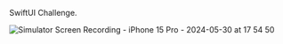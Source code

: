SwiftUI Challenge.

![Simulator Screen Recording - iPhone 15 Pro - 2024-05-30 at 17 54 50](https://github.com/masnmz/Edutainment/assets/101047936/57139943-a5e1-47ed-96d6-d8f16f18c159)
